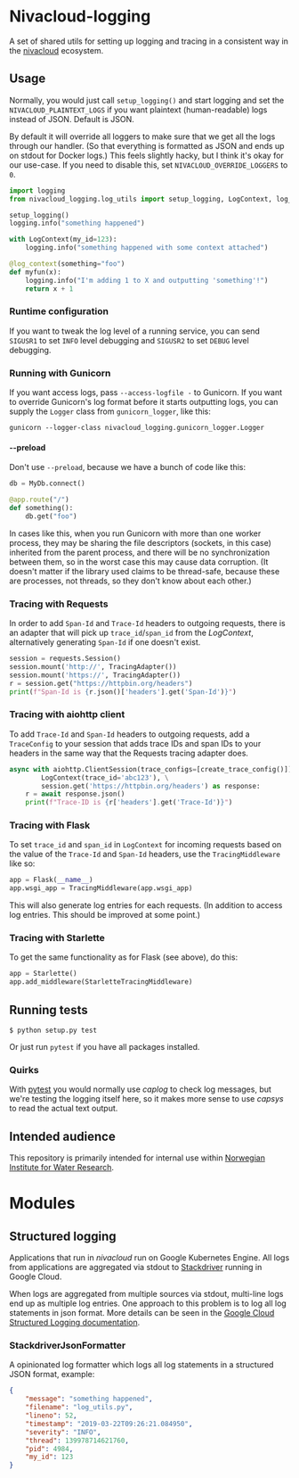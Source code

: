 # Nivacloud-logging

A set of shared utils for setting up logging and tracing in a
consistent way in the
[nivacloud](https://github.com/NIVANorge/nivacloud) ecosystem.

## Usage

Normally, you would just call `setup_logging()` and start logging and
set the `NIVACLOUD_PLAINTEXT_LOGS` if you want plaintext (human-readable)
logs instead of JSON. Default is JSON.

By default it will override all loggers to make sure that we get all the
logs through our handler. (So that everything is formatted as JSON and
ends up on stdout for Docker logs.) This feels slightly hacky, but I
think it's okay for our use-case. If you need to disable this, set
`NIVACLOUD_OVERRIDE_LOGGERS` to `0`.

```python
import logging
from nivacloud_logging.log_utils import setup_logging, LogContext, log_context

setup_logging()
logging.info("something happened")

with LogContext(my_id=123):
    logging.info("something happened with some context attached")

@log_context(something="foo")
def myfun(x):
    logging.info("I'm adding 1 to X and outputting 'something'!")
    return x + 1
```

### Runtime configuration

If you want to tweak the log level of a running service, you can
send `SIGUSR1` to set `INFO` level debugging and `SIGUSR2` to set
`DEBUG` level debugging.

### Running with Gunicorn

If you want access logs, pass `--access-logfile -` to Gunicorn. If
you want to override Gunicorn's log format before it starts
outputting logs, you can supply the `Logger` class from
`gunicorn_logger`, like this:

```
gunicorn --logger-class nivacloud_logging.gunicorn_logger.Logger
```

#### --preload

Don't use `--preload`, because we have a bunch of code like this:

```python
db = MyDb.connect()

@app.route("/")
def something():
    db.get("foo")
```

In cases like this, when you run Gunicorn with more than one worker
process, they may be sharing the file descriptors (sockets, in this
case) inherited from the parent process, and there will be no
synchronization between them, so in the worst case this may cause data
corruption. (It doesn't matter if the library used claims to be
thread-safe, because these are processes, not threads, so they don't
know about each other.)

### Tracing with Requests

In order to add `Span-Id` and `Trace-Id` headers to outgoing requests,
there is an adapter that will pick up `trace_id`/`span_id` from the
*LogContext*, alternatively generating `Span-Id` if one doesn't exist.

```python
session = requests.Session()
session.mount('http://', TracingAdapter())
session.mount('https://', TracingAdapter())
r = session.get("https://httpbin.org/headers")
print(f"Span-Id is {r.json()['headers'].get('Span-Id')}")
```

### Tracing with aiohttp client

To add `Trace-Id` and `Span-Id` headers to outgoing requests, add a
`TraceConfig` to your session that adds trace IDs and span IDs to your
headers in the same way that the Requests tracing adapter does.

```python
async with aiohttp.ClientSession(trace_configs=[create_trace_config()]) as session, \
        LogContext(trace_id='abc123'), \
        session.get('https://httpbin.org/headers') as response:
    r = await response.json()
    print(f"Trace-ID is {r['headers'].get('Trace-Id')}")
```

### Tracing with Flask

To set `trace_id` and `span_id` in `LogContext` for incoming requests
based on the value of the `Trace-Id` and `Span-Id` headers, use the
`TracingMiddleware` like so:

```python
app = Flask(__name__)
app.wsgi_app = TracingMiddleware(app.wsgi_app)
```

This will also generate log entries for each requests. (In addition to
access log entries. This should be improved at some point.)

### Tracing with Starlette

To get the same functionality as for Flask (see above), do this:

```python
app = Starlette()
app.add_middleware(StarletteTracingMiddleware)
```

## Running tests

```
$ python setup.py test
```

Or just run `pytest` if you have all packages installed.

### Quirks

With [pytest](https://docs.pytest.org/en/latest/) you would normally
use *caplog* to check log messages, but we're testing the logging
itself here, so it makes more sense to use *capsys* to read the
actual text output.

## Intended audience

This repository is primarily intended for internal use within
[Norwegian Institute for Water Research](https://www.niva.no/).

# Modules

## Structured logging

Applications that run in *nivacloud* run on Google Kubernetes
Engine. All logs from applications are aggregated via stdout to
[Stackdriver](https://cloud.google.com/stackdriver/) running in Google
Cloud.

When logs are aggregated from multiple sources via stdout, multi-line
logs end up as multiple log entries. One approach to this problem is to
log all log statements in json format. More details can be seen in the
[Google Cloud Structured Logging
documentation](https://cloud.google.com/logging/docs/structured-logging).

### StackdriverJsonFormatter

A opinionated log formatter which logs all log statements in a
structured JSON format, example:

```json
{
    "message": "something happened",
    "filename": "log_utils.py",
    "lineno": 52,
    "timestamp": "2019-03-22T09:26:21.084950",
    "severity": "INFO",
    "thread": 139978714621760,
    "pid": 4984,
    "my_id": 123
}
```
